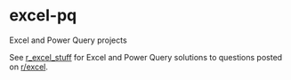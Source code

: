 # excel-pq
Excel and Power Query projects

See [r_excel_stuff](https://github.com/tirlibibi17/r_excel_stuff) for Excel and Power Query solutions to questions posted on [r/excel](https://www.reddit.com/r/excel).
